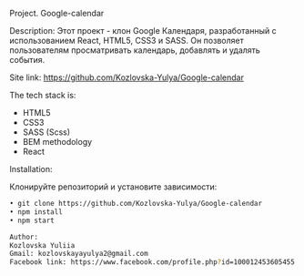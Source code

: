 Project. Google-calendar

Description:
Этот проект - клон Google Календаря, разработанный с использованием React, HTML5, CSS3 и SASS. Он позволяет пользователям просматривать календарь, добавлять и удалять события.

Site link: https://github.com/Kozlovska-Yulya/Google-calendar

The tech stack is:

- HTML5
- CSS3
- SASS (Scss)
- BEM methodology
- React

Installation:

Клонируйте репозиторий и установите зависимости:

```bash
• git clone https://github.com/Kozlovska-Yulya/Google-calendar
• npm install
• npm start

Author:
Kozlovska Yuliia
Gmail: kozlovskayayulya2@gmail.com
Facebook link: https://www.facebook.com/profile.php?id=100012453605455

```
